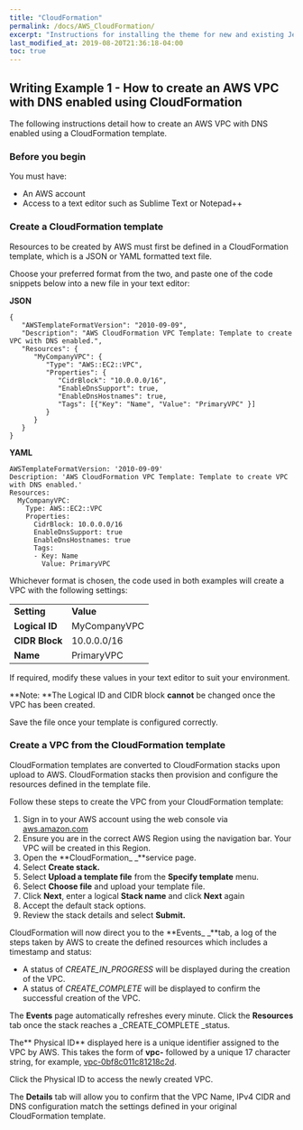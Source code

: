 ```yaml
---
title: "CloudFormation"
permalink: /docs/AWS_CloudFormation/
excerpt: "Instructions for installing the theme for new and existing Jekyll based sites."
last_modified_at: 2019-08-20T21:36:18-04:00
toc: true
---
```



## **Writing Example 1 - How to create an AWS VPC with DNS enabled using CloudFormation**

The following instructions detail how to create an AWS VPC with DNS enabled using a CloudFormation template. 


### **Before you begin**

You must have:



* An AWS account
* Access to a text editor such as Sublime Text or Notepad++


### **Create a CloudFormation template**

Resources to be created by AWS must first be defined in a CloudFormation template, which is a JSON or YAML formatted text file.

Choose your preferred format from the two, and paste one of the code snippets below into a new file in your text editor:

**JSON**


```
{
   "AWSTemplateFormatVersion": "2010-09-09",
   "Description": "AWS CloudFormation VPC Template: Template to create VPC with DNS enabled.",
   "Resources": {
      "MyCompanyVPC": {
         "Type": "AWS::EC2::VPC",
         "Properties": {
            "CidrBlock": "10.0.0.0/16",
            "EnableDnsSupport": true,
            "EnableDnsHostnames": true,
            "Tags": [{"Key": "Name", "Value": "PrimaryVPC" }]                  
         }
      }
   }
}
```


**YAML**


```
AWSTemplateFormatVersion: '2010-09-09'
Description: 'AWS CloudFormation VPC Template: Template to create VPC with DNS enabled.'
Resources:
  MyCompanyVPC:
    Type: AWS::EC2::VPC
    Properties:
      CidrBlock: 10.0.0.0/16
      EnableDnsSupport: true
      EnableDnsHostnames: true
      Tags:
      - Key: Name
        Value: PrimaryVPC
```


Whichever format is chosen, the code used in both examples will create a VPC with the following settings:


<table>
  <tr>
   <td><strong>Setting</strong>
   </td>
   <td><strong>Value</strong>
   </td>
  </tr>
  <tr>
   <td><strong>Logical ID</strong>
   </td>
   <td>MyCompanyVPC
   </td>
  </tr>
  <tr>
   <td><strong>CIDR Block</strong>
   </td>
   <td>10.0.0.0/16
   </td>
  </tr>
  <tr>
   <td><strong>Name</strong>
   </td>
   <td>PrimaryVPC
   </td>
  </tr>
</table>


If required, modify these values in your text editor to suit your environment. 

**Note: **The Logical ID and CIDR block **cannot** be changed once the VPC has been created.

Save the file once your template is configured correctly.


### **Create a VPC from the CloudFormation template**

CloudFormation templates are converted to CloudFormation stacks upon upload to AWS. CloudFormation stacks then provision and configure the resources defined in the template file.

Follow these steps to create the VPC from your CloudFormation template:



1. Sign in to your AWS account using the web console via [aws.amazon.com](aws.amazon.com) 
2. Ensure you are in the correct AWS Region using the navigation bar. Your VPC will be created in this Region.
3. Open the **CloudFormation_ _**service page.
4. Select **Create stack.**
5. Select **Upload a template file** from the **Specify template** menu. 
6. Select **Choose file** and upload your template file.
7. Click **Next**, enter a logical **Stack name** and click **Next** again
8. Accept the default stack options.
9. Review the stack details and select **Submit.**

CloudFormation will now direct you to the **Events_ _**tab, a log of the steps taken by AWS to create the defined resources which includes a timestamp and status: 



* A status of _CREATE_IN_PROGRESS_ will be displayed during the creation of the VPC.
* A status of _CREATE_COMPLETE_ will be displayed to confirm the successful creation of the VPC.

The **Events** page automatically refreshes every minute. Click the **Resources** tab once the stack reaches a _CREATE_COMPLETE _status. 

The** Physical ID** displayed here is a unique identifier assigned to the VPC by AWS. This takes the form of **vpc-** followed by a unique 17 character string, for example,  [vpc-0bf8c011c81218c2d](https://eu-west-2.console.aws.amazon.com/vpc/home?region=eu-west-2#VpcDetails:VpcId=vpc-0bf8c011c81218c2d).

Click the Physical ID to access the newly created VPC. 

The **Details** tab will allow you to confirm that the VPC Name, IPv4 CIDR and DNS configuration match the settings defined in your original CloudFormation template. 